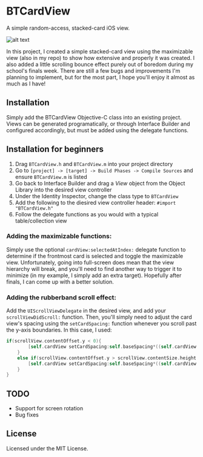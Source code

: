 # BTCardView
A simple random-access, stacked-card iOS view.

![alt text](http://gifyu.com/images/2015-06-0421_22_01.gif)

In this project, I created a simple stacked-card view using the maximizable view (also in my repo) to show how extensive and properly it was created. I also added a little scrolling bounce effect purely out of boredom during my school's finals week. There are still a few bugs and improvements I'm planning to implement, but for the most part, I hope you'll enjoy it almost as much as I have!

## Installation
Simply add the BTCardView Objective-C class into an existing project. Views can be generated programatically, or through Interface Builder and configured accordingly, but must be added using the delegate functions.

## Installation for beginners
1. Drag `BTCardView.h` and `BTCardView.m` into your project directory
2. Go to `[project] -> [target] -> Build Phases -> Compile Sources` and ensure `BTCardView.m` is listed
3. Go back to Interface Builder and drag a *View* object from the Object Library into the desired view controller
4. Under the Identity Inspector, change the class type to `BTCardView`
5. Add the following to the diesired view controller header: `#import "BTCardView.h"`
6. Follow the delegate functions as you would with a typical table/collection view

### Adding the maximizable functions:
Simply use the optional `cardView:selectedAtIndex:` delegate function to determine if the frontmost card is selected and toggle the maximizable view. Unfortunately, going into full-screen does mean that the view hierarchy will break, and you'll need to find another way to trigger it to minimize (in my example, I simply add an extra target). Hopefully after finals, I can come up with a better solution.

### Adding the rubberband scroll effect:
Add the `UIScrollViewDelegate` in the desired view, and add your `scrollViewDidScroll:` function. Then, you'll simply need to adjust the card view's spacing using the `setCardSpacing:` function whenever you scroll past the y-axis boundaries. In this case, I used:
```objectivec
if(scrollView.contentOffset.y < 0){
        [self.cardView setCardSpacing:self.baseSpacing*((self.cardView.frame.origin.y-scrollView.contentOffset.y)/self.cardView.frame.origin.y)];
    }
    else if(scrollView.contentOffset.y > scrollView.contentSize.height - scrollView.frame.size.height){
        [self.cardView setCardSpacing:self.baseSpacing*((self.cardView.frame.origin.y-scrollView.contentOffset.y)/self.cardView.frame.origin.y)];
    }
}
```

## TODO
* Support for screen rotation
* Bug fixes

## License
Licensed under the MIT License.
